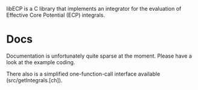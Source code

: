 libECP is a C library that implements an integrator for the evaluation of Effective Core Potential (ECP) integrals.

# Docs
Documentation is unfortunately quite sparse at the moment.
Please have a look at the example coding.

There also is a simplified one-function-call interface available (src/getIntegrals.[ch]).
